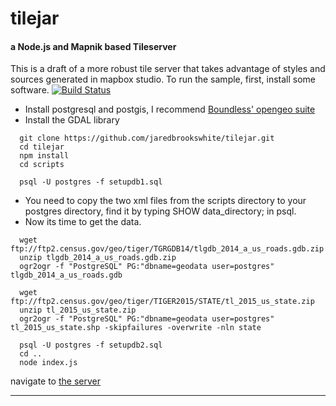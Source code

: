 # tilejar
#### a Node.js and Mapnik based Tileserver

This is a draft of a more robust tile server that takes advantage of styles and sources generated in mapbox studio.
To run the sample, first, install some software.
[![Build Status](https://travis-ci.org/jaredbrookswhite/tilejar.svg?branch=dev)](https://travis-ci.org/jaredbrookswhite/tilejar)

  - Install postgresql and postgis, I recommend [Boundless' opengeo suite](http://boundlessgeo.com/solutions/opengeo-suite/)
  - Install the GDAL library
  
```
  git clone https://github.com/jaredbrookswhite/tilejar.git
  cd tilejar
  npm install
  cd scripts

  psql -U postgres -f setupdb1.sql
```
  - You need to copy the two xml files from the scripts directory to your postgres directory, find it by typing 
  SHOW data_directory; 
  in psql. 
  - Now its time to get the data.
```
  wget ftp://ftp2.census.gov/geo/tiger/TGRGDB14/tlgdb_2014_a_us_roads.gdb.zip
  unzip tlgdb_2014_a_us_roads.gdb.zip
  ogr2ogr -f "PostgreSQL" PG:"dbname=geodata user=postgres" tlgdb_2014_a_us_roads.gdb  
  
  wget ftp://ftp2.census.gov/geo/tiger/TIGER2015/STATE/tl_2015_us_state.zip
  unzip tl_2015_us_state.zip
  ogr2ogr -f "PostgreSQL" PG:"dbname=geodata user=postgres" tl_2015_us_state.shp -skipfailures -overwrite -nln state
  
  psql -U postgres -f setupdb2.sql
  cd ..
  node index.js
```

navigate to [the server](http://localhost:8000/?map=roads)

-------


